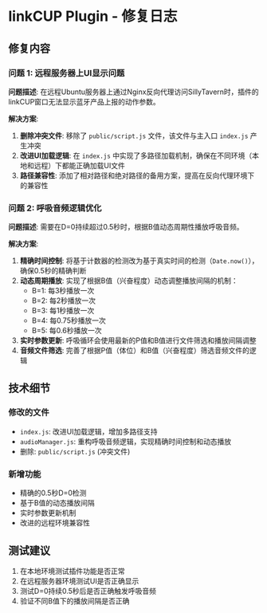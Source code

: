 # linkCUP Plugin - 修复日志

## 修复内容

### 问题 1: 远程服务器上UI显示问题
**问题描述**: 在远程Ubuntu服务器上通过Nginx反向代理访问SillyTavern时，插件的linkCUP窗口无法显示蓝牙产品上报的动作参数。

**解决方案**:
1. **删除冲突文件**: 移除了 `public/script.js` 文件，该文件与主入口 `index.js` 产生冲突
2. **改进UI加载逻辑**: 在 `index.js` 中实现了多路径加载机制，确保在不同环境（本地和远程）下都能正确加载UI文件
3. **路径兼容性**: 添加了相对路径和绝对路径的备用方案，提高在反向代理环境下的兼容性

### 问题 2: 呼吸音频逻辑优化
**问题描述**: 需要在D=0持续超过0.5秒时，根据B值动态周期性播放呼吸音频。

**解决方案**:
1. **精确时间控制**: 将基于计数器的检测改为基于真实时间的检测（`Date.now()`），确保0.5秒的精确判断
2. **动态周期播放**: 实现了根据B值（兴奋程度）动态调整播放间隔的机制：
   - B=1: 每3秒播放一次
   - B=2: 每2秒播放一次
   - B=3: 每1秒播放一次
   - B=4: 每0.75秒播放一次
   - B=5: 每0.6秒播放一次
3. **实时参数更新**: 呼吸循环会使用最新的P值和B值进行文件筛选和播放间隔调整
4. **音频文件筛选**: 完善了根据P值（体位）和B值（兴奋程度）筛选音频文件的逻辑

## 技术细节

### 修改的文件
- `index.js`: 改进UI加载逻辑，增加多路径支持
- `audioManager.js`: 重构呼吸音频逻辑，实现精确时间控制和动态播放
- 删除: `public/script.js` (冲突文件)

### 新增功能
- 精确的0.5秒D=0检测
- 基于B值的动态播放间隔
- 实时参数更新机制
- 改进的远程环境兼容性

## 测试建议
1. 在本地环境测试插件功能是否正常
2. 在远程服务器环境测试UI是否正确显示
3. 测试D=0持续0.5秒后是否正确触发呼吸音频
4. 验证不同B值下的播放间隔是否正确